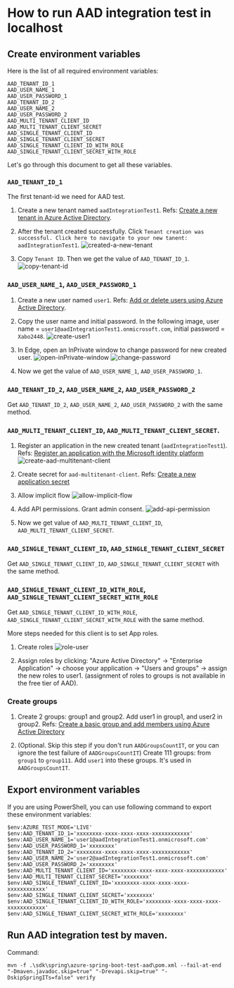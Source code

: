 # How to run AAD integration test in localhost

## Create environment variables

Here is the list of all required environment variables:
```
AAD_TENANT_ID_1
AAD_USER_NAME_1
AAD_USER_PASSWORD_1
AAD_TENANT_ID_2
AAD_USER_NAME_2
AAD_USER_PASSWORD_2
AAD_MULTI_TENANT_CLIENT_ID
AAD_MULTI_TENANT_CLIENT_SECRET
AAD_SINGLE_TENANT_CLIENT_ID
AAD_SINGLE_TENANT_CLIENT_SECRET
AAD_SINGLE_TENANT_CLIENT_ID_WITH_ROLE
AAD_SINGLE_TENANT_CLIENT_SECRET_WITH_ROLE
```

Let's go through this document to get all these variables.

### `AAD_TENANT_ID_1`

The first tenant-id we need for AAD test.

1. Create a new tenant named `aadIntegrationTest1`. Refs: [Create a new tenant in Azure Active Directory][Create a new tenant in Azure Active Directory].

2. After the tenant created successfully. Click `Tenant creation was successful. Click here to navigate to your new tanent: aadIntegrationTest1`.
![created-a-new-tenant](images/created-a-new-tenant.png)

3. Copy `Tenant ID`. Then we get the value of `AAD_TENANT_ID_1`.
![copy-tenant-id](images/copy-tenant-id.png)

### `AAD_USER_NAME_1`, `AAD_USER_PASSWORD_1`

1. Create a new user named `user1`. Refs: [Add or delete users using Azure Active Directory][Add or delete users using Azure Active Directory].

2. Copy the user name and initial password. In the following image, user name = `user1@aadIntegrationTest1.onmicrosoft.com`, initial password = `Xabo2448`.
![create-user1](images/create-user1.png)

3. In Edge, open an InPrivate window to change password for new created user.
![open-inPrivate-window](images/open-inPrivate-window.png)
![change-password](images/change-password.png)

4. Now we get the value of `AAD_USER_NAME_1`, `AAD_USER_PASSWORD_1`.

### `AAD_TENANT_ID_2`, `AAD_USER_NAME_2`, `AAD_USER_PASSWORD_2` 
Get `AAD_TENANT_ID_2`, `AAD_USER_NAME_2`, `AAD_USER_PASSWORD_2` with the same method.

### `AAD_MULTI_TENANT_CLIENT_ID`, `AAD_MULTI_TENANT_CLIENT_SECRET`.

1. Register an application in the new created tenant (`aadIntegrationTest1`). Refs: [Register an application with the Microsoft identity platform][Register an application with the Microsoft identity platform]
![create-aad-multitenant-client](images/create-aad-multitenant-client.png)

2. Create secret for `aad-multitenant-client`. Refs: [Create a new application secret][Create a new application secret]

3. Allow implicit flow
![allow-implicit-flow](images/allow-implicit-flow.png)

4. Add API permissions. Grant admin consent.
![add-api-permission](images/add-api-permission.png)
 
5. Now we get value of `AAD_MULTI_TENANT_CLIENT_ID`, `AAD_MULTI_TENANT_CLIENT_SECRET`.

### `AAD_SINGLE_TENANT_CLIENT_ID`, `AAD_SINGLE_TENANT_CLIENT_SECRET`
Get `AAD_SINGLE_TENANT_CLIENT_ID`, `AAD_SINGLE_TENANT_CLIENT_SECRET` with the same method.

### `AAD_SINGLE_TENANT_CLIENT_ID_WITH_ROLE`, `AAD_SINGLE_TENANT_CLIENT_SECRET_WITH_ROLE`
Get `AAD_SINGLE_TENANT_CLIENT_ID_WITH_ROLE`, `AAD_SINGLE_TENANT_CLIENT_SECRET_WITH_ROLE` with the same method.

More steps needed for this client is to set App roles.
1. Create roles
![role-user](images/role-user.png)

2. Assign roles by clicking: "Azure Active Directory" -> "Enterprise Application" -> choose your application -> "Users and groups" -> assign the new roles to user1. (assignment of roles to groups is not available in the free tier of AAD).

### Create groups
1. Create 2 groups: group1 and group2. Add user1 in group1, and user2 in group2.
Refs: [Create a basic group and add members using Azure Active Directory][Create a basic group and add members using Azure Active Directory]

2. (Optional. Skip this step if you don't run `AADGroupsCountIT`, or you can ignore the test failure of `AADGroupsCountIT`) Create 111 groups: from `group1` to `group111`. Add `user1` into these groups. It's used in `AADGroupsCountIT`.


## Export environment variables

If you are using PowerShell, you can use following command to export these environment variables:
```
$env:AZURE_TEST_MODE='LIVE'
$env:AAD_TENANT_ID_1='xxxxxxxx-xxxx-xxxx-xxxx-xxxxxxxxxxxx'
$env:AAD_USER_NAME_1='user1@aadIntegrationTest1.onmicrosoft.com'
$env:AAD_USER_PASSWORD_1='xxxxxxxx'
$env:AAD_TENANT_ID_2='xxxxxxxx-xxxx-xxxx-xxxx-xxxxxxxxxxxx'
$env:AAD_USER_NAME_2='user2@aadIntegrationTest1.onmicrosoft.com'
$env:AAD_USER_PASSWORD_2='xxxxxxxx'
$env:AAD_MULTI_TENANT_CLIENT_ID='xxxxxxxx-xxxx-xxxx-xxxx-xxxxxxxxxxxx'
$env:AAD_MULTI_TENANT_CLIENT_SECRET='xxxxxxxx'
$env:AAD_SINGLE_TENANT_CLIENT_ID='xxxxxxxx-xxxx-xxxx-xxxx-xxxxxxxxxxxx'
$env:AAD_SINGLE_TENANT_CLIENT_SECRET='xxxxxxxx'
$env:AAD_SINGLE_TENANT_CLIENT_ID_WITH_ROLE='xxxxxxxx-xxxx-xxxx-xxxx-xxxxxxxxxxxx'
$env:AAD_SINGLE_TENANT_CLIENT_SECRET_WITH_ROLE='xxxxxxxx'
```

## Run AAD integration test by maven.
Command:
```
mvn -f .\sdk\spring\azure-spring-boot-test-aad\pom.xml --fail-at-end "-Dmaven.javadoc.skip=true" "-Drevapi.skip=true" "-DskipSpringITs=false" verify
```


[Create a new tenant in Azure Active Directory]: https://docs.microsoft.com/azure/active-directory/fundamentals/active-directory-access-create-new-tenant
[Add or delete users using Azure Active Directory]: https://docs.microsoft.com/azure/active-directory/fundamentals/add-users-azure-active-directory
[Register an application with the Microsoft identity platform]: https://docs.microsoft.com/graph/auth-register-app-v2
[Create a new application secret]: https://docs.microsoft.com/azure/active-directory/develop/howto-create-service-principal-portal#option-2-create-a-new-application-secret
[Create a basic group and add members using Azure Active Directory]: https://docs.microsoft.com/azure/active-directory/fundamentals/active-directory-groups-create-azure-portal

